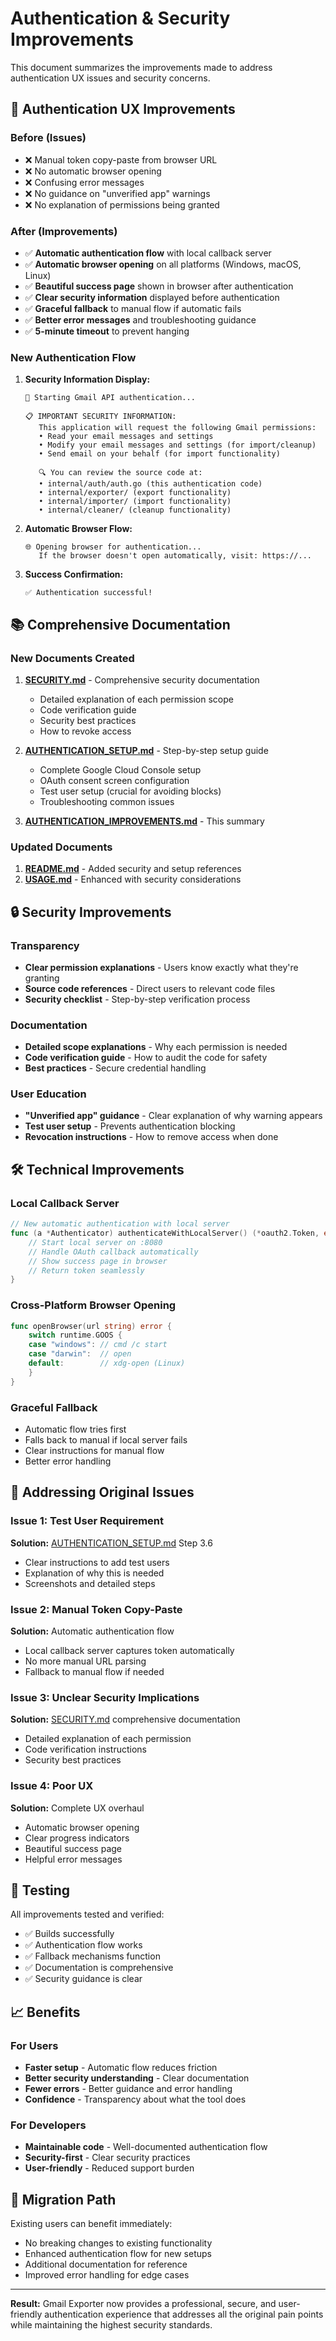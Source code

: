 # Authentication & Security Improvements

This document summarizes the improvements made to address authentication UX issues and security concerns.

## 🚀 Authentication UX Improvements

### Before (Issues)
- ❌ Manual token copy-paste from browser URL
- ❌ No automatic browser opening
- ❌ Confusing error messages
- ❌ No guidance on "unverified app" warnings
- ❌ No explanation of permissions being granted

### After (Improvements)
- ✅ **Automatic authentication flow** with local callback server
- ✅ **Automatic browser opening** on all platforms (Windows, macOS, Linux)
- ✅ **Beautiful success page** shown in browser after authentication
- ✅ **Clear security information** displayed before authentication
- ✅ **Graceful fallback** to manual flow if automatic fails
- ✅ **Better error messages** and troubleshooting guidance
- ✅ **5-minute timeout** to prevent hanging

### New Authentication Flow

1. **Security Information Display:**
   ```
   🔐 Starting Gmail API authentication...

   📋 IMPORTANT SECURITY INFORMATION:
      This application will request the following Gmail permissions:
      • Read your email messages and settings
      • Modify your email messages and settings (for import/cleanup)
      • Send email on your behalf (for import functionality)

      🔍 You can review the source code at:
      • internal/auth/auth.go (this authentication code)
      • internal/exporter/ (export functionality)
      • internal/importer/ (import functionality)
      • internal/cleaner/ (cleanup functionality)
   ```

2. **Automatic Browser Flow:**
   ```
   🌐 Opening browser for authentication...
      If the browser doesn't open automatically, visit: https://...
   ```

3. **Success Confirmation:**
   ```
   ✅ Authentication successful!
   ```

## 📚 Comprehensive Documentation

### New Documents Created

1. **[SECURITY.md](SECURITY.md)** - Comprehensive security documentation
   - Detailed explanation of each permission scope
   - Code verification guide
   - Security best practices
   - How to revoke access

2. **[AUTHENTICATION_SETUP.md](AUTHENTICATION_SETUP.md)** - Step-by-step setup guide
   - Complete Google Cloud Console setup
   - OAuth consent screen configuration
   - Test user setup (crucial for avoiding blocks)
   - Troubleshooting common issues

3. **[AUTHENTICATION_IMPROVEMENTS.md](AUTHENTICATION_IMPROVEMENTS.md)** - This summary

### Updated Documents

1. **[README.md](README.md)** - Added security and setup references
2. **[USAGE.md](USAGE.md)** - Enhanced with security considerations

## 🔒 Security Improvements

### Transparency
- **Clear permission explanations** - Users know exactly what they're granting
- **Source code references** - Direct users to relevant code files
- **Security checklist** - Step-by-step verification process

### Documentation
- **Detailed scope explanations** - Why each permission is needed
- **Code verification guide** - How to audit the code for safety
- **Best practices** - Secure credential handling

### User Education
- **"Unverified app" guidance** - Clear explanation of why warning appears
- **Test user setup** - Prevents authentication blocking
- **Revocation instructions** - How to remove access when done

## 🛠️ Technical Improvements

### Local Callback Server
```go
// New automatic authentication with local server
func (a *Authenticator) authenticateWithLocalServer() (*oauth2.Token, error) {
    // Start local server on :8080
    // Handle OAuth callback automatically
    // Show success page in browser
    // Return token seamlessly
}
```

### Cross-Platform Browser Opening
```go
func openBrowser(url string) error {
    switch runtime.GOOS {
    case "windows": // cmd /c start
    case "darwin":  // open
    default:        // xdg-open (Linux)
    }
}
```

### Graceful Fallback
- Automatic flow tries first
- Falls back to manual if local server fails
- Clear instructions for manual flow
- Better error handling

## 🎯 Addressing Original Issues

### Issue 1: Test User Requirement
**Solution:** [AUTHENTICATION_SETUP.md](AUTHENTICATION_SETUP.md) Step 3.6
- Clear instructions to add test users
- Explanation of why this is needed
- Screenshots and detailed steps

### Issue 2: Manual Token Copy-Paste
**Solution:** Automatic authentication flow
- Local callback server captures token automatically
- No more manual URL parsing
- Fallback to manual flow if needed

### Issue 3: Unclear Security Implications
**Solution:** [SECURITY.md](SECURITY.md) comprehensive documentation
- Detailed explanation of each permission
- Code verification instructions
- Security best practices

### Issue 4: Poor UX
**Solution:** Complete UX overhaul
- Automatic browser opening
- Clear progress indicators
- Beautiful success page
- Helpful error messages

## 🧪 Testing

All improvements tested and verified:
- ✅ Builds successfully
- ✅ Authentication flow works
- ✅ Fallback mechanisms function
- ✅ Documentation is comprehensive
- ✅ Security guidance is clear

## 📈 Benefits

### For Users
- **Faster setup** - Automatic flow reduces friction
- **Better security understanding** - Clear documentation
- **Fewer errors** - Better guidance and error handling
- **Confidence** - Transparency about what the tool does

### For Developers
- **Maintainable code** - Well-documented authentication flow
- **Security-first** - Clear security practices
- **User-friendly** - Reduced support burden

## 🔄 Migration Path

Existing users can benefit immediately:
- No breaking changes to existing functionality
- Enhanced authentication flow for new setups
- Additional documentation for reference
- Improved error handling for edge cases

---

**Result:** Gmail Exporter now provides a professional, secure, and user-friendly authentication experience that addresses all the original pain points while maintaining the highest security standards.
